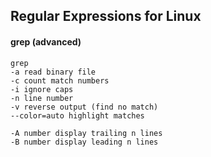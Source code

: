 ## Regular Expressions for Linux

#### grep (advanced)
```
grep 
-a read binary file
-c count match numbers
-i ignore caps
-n line number
-v reverse output (find no match)
--color=auto highlight matches

-A number display trailing n lines
-B number display leading n lines
```